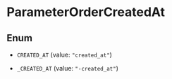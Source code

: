 

# ParameterOrderCreatedAt

## Enum


* `CREATED_AT` (value: `"created_at"`)

* `_CREATED_AT` (value: `"-created_at"`)



